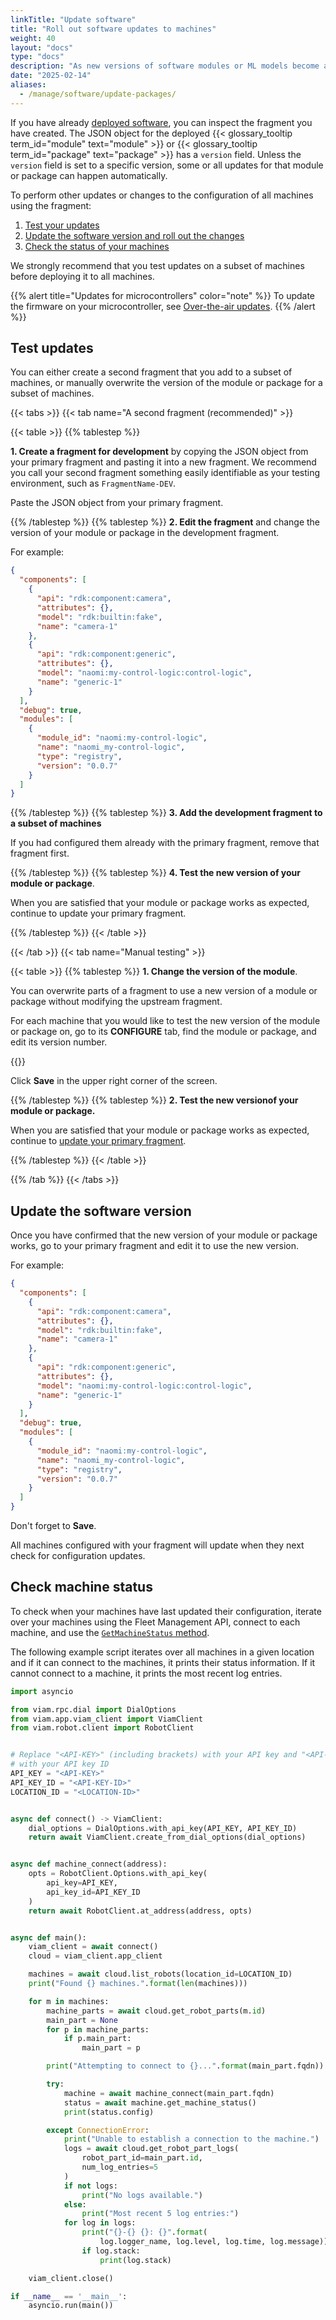 ```yaml
---
linkTitle: "Update software"
title: "Roll out software updates to machines"
weight: 40
layout: "docs"
type: "docs"
description: "As new versions of software modules or ML models become available, you can update the deployed version on all machines in one go."
date: "2025-02-14"
aliases:
  - /manage/software/update-packages/
---
```


If you have already [deployed software](/manage/software/deploy-software/), you can inspect the fragment you have created.
The JSON object for the deployed {{< glossary_tooltip term_id="module" text="module" >}} or {{< glossary_tooltip term_id="package" text="package" >}} has a `version` field.
Unless the `version` field is set to a specific version, some or all updates for that module or package can happen automatically.

To perform other updates or changes to the configuration of all machines using the fragment:

1. [Test your updates](#test-updates)
2. [Update the software version and roll out the changes](#update-the-software-version)
3. [Check the status of your machines](#check-machine-status)

We strongly recommend that you test updates on a subset of machines before deploying it to all machines.

{{% alert title="Updates for microcontrollers" color="note" %}}
To update the firmware on your microcontroller, see [Over-the-air updates](/operate/get-started/other-hardware/micro-module/#over-the-air-updates).
{{% /alert %}}

## Test updates

You can either create a second fragment that you add to a subset of machines, or manually overwrite the version of the module or package for a subset of machines.

{{< tabs >}}
{{< tab name="A second fragment (recommended)" >}}

{{< table >}}
{{% tablestep %}}

**1. Create a fragment for development** by copying the JSON object from your primary fragment and pasting it into a new fragment.
We recommend you call your second fragment something easily identifiable as your testing environment, such as `FragmentName-DEV`.

Paste the JSON object from your primary fragment.

{{% /tablestep %}}
{{% tablestep %}}
**2. Edit the fragment** and change the version of your module or package in the development fragment.

For example:

```json {class="line-numbers linkable-line-numbers" data-line="22"}
{
  "components": [
    {
      "api": "rdk:component:camera",
      "attributes": {},
      "model": "rdk:builtin:fake",
      "name": "camera-1"
    },
    {
      "api": "rdk:component:generic",
      "attributes": {},
      "model": "naomi:my-control-logic:control-logic",
      "name": "generic-1"
    }
  ],
  "debug": true,
  "modules": [
    {
      "module_id": "naomi:my-control-logic",
      "name": "naomi_my-control-logic",
      "type": "registry",
      "version": "0.0.7"
    }
  ]
}
```

{{% /tablestep %}}
{{% tablestep %}}
**3. Add the development fragment to a subset of machines**

If you had configured them already with the primary fragment, remove that fragment first.

{{% /tablestep %}}
{{% tablestep %}}
**4. Test the new version of your module or package**.

When you are satisfied that your module or package works as expected, continue to update your primary fragment.

{{% /tablestep %}}
{{< /table >}}

{{< /tab >}}
{{< tab name="Manual testing" >}}

{{< table >}}
{{% tablestep %}}
**1. Change the version of the module**.

You can overwrite parts of a fragment to use a new version of a module or package without modifying the upstream fragment.

For each machine that you would like to test the new version of the module or package on, go to its **CONFIGURE** tab, find the module or package, and edit its version number.

{{<imgproc src="/how-tos/deploy-packages/version-change.png" resize="800x" class="shadow fill" style="width: 600px" declaredimensions=true alt="Configuration builder UI">}}

Click **Save** in the upper right corner of the screen.

{{% /tablestep %}}
{{% tablestep %}}
**2. Test the new versionof your module or package.**

When you are satisfied that your module or package works as expected, continue to [update your primary fragment](#update-the-software-version).

{{% /tablestep %}}
{{< /table >}}

{{% /tab %}}
{{< /tabs >}}

## Update the software version

Once you have confirmed that the new version of your module or package works, go to your primary fragment and edit it to use the new version.

For example:

```json {class="line-numbers linkable-line-numbers" data-line="22"}
{
  "components": [
    {
      "api": "rdk:component:camera",
      "attributes": {},
      "model": "rdk:builtin:fake",
      "name": "camera-1"
    },
    {
      "api": "rdk:component:generic",
      "attributes": {},
      "model": "naomi:my-control-logic:control-logic",
      "name": "generic-1"
    }
  ],
  "debug": true,
  "modules": [
    {
      "module_id": "naomi:my-control-logic",
      "name": "naomi_my-control-logic",
      "type": "registry",
      "version": "0.0.7"
    }
  ]
}
```

Don't forget to **Save**.

All machines configured with your fragment will update when they next check for configuration updates.

## Check machine status

To check when your machines have last updated their configuration, iterate over your machines using the Fleet Management API, connect to each machine, and use the [`GetMachineStatus` method](/dev/reference/apis/robot/#getmachinestatus).

The following example script iterates over all machines in a given location and if it can connect to the machines, it prints their status information.
If it cannot connect to a machine, it prints the most recent log entries.

```python {class="line-numbers linkable-line-numbers"}
import asyncio

from viam.rpc.dial import DialOptions
from viam.app.viam_client import ViamClient
from viam.robot.client import RobotClient


# Replace "<API-KEY>" (including brackets) with your API key and "<API-KEY-ID>"
# with your API key ID
API_KEY = "<API-KEY>"
API_KEY_ID = "<API-KEY-ID>"
LOCATION_ID = "<LOCATION-ID>"


async def connect() -> ViamClient:
    dial_options = DialOptions.with_api_key(API_KEY, API_KEY_ID)
    return await ViamClient.create_from_dial_options(dial_options)


async def machine_connect(address):
    opts = RobotClient.Options.with_api_key(
        api_key=API_KEY,
        api_key_id=API_KEY_ID
    )
    return await RobotClient.at_address(address, opts)


async def main():
    viam_client = await connect()
    cloud = viam_client.app_client

    machines = await cloud.list_robots(location_id=LOCATION_ID)
    print("Found {} machines.".format(len(machines)))

    for m in machines:
        machine_parts = await cloud.get_robot_parts(m.id)
        main_part = None
        for p in machine_parts:
            if p.main_part:
                main_part = p

        print("Attempting to connect to {}...".format(main_part.fqdn))

        try:
            machine = await machine_connect(main_part.fqdn)
            status = await machine.get_machine_status()
            print(status.config)

        except ConnectionError:
            print("Unable to establish a connection to the machine.")
            logs = await cloud.get_robot_part_logs(
                robot_part_id=main_part.id,
                num_log_entries=5
            )
            if not logs:
                print("No logs available.")
            else:
                print("Most recent 5 log entries:")
            for log in logs:
                print("{}-{} {}: {}".format(
                    log.logger_name, log.level, log.time, log.message))
                if log.stack:
                    print(log.stack)

    viam_client.close()

if __name__ == '__main__':
    asyncio.run(main())
```
